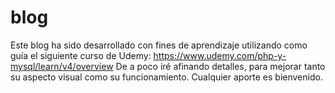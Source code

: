# blog
Este blog ha sido desarrollado con fines de aprendizaje utilizando como guía el siguiente 
curso de Udemy: https://www.udemy.com/php-y-mysql/learn/v4/overview
De a poco iré afinando detalles, para mejorar tanto su aspecto visual como su funcionamiento.
Cualquier aporte es bienvenido.
